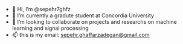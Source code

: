 - 👋 Hi, I’m @sepehr7ghfz
- 🌱 I’m currently a gradute student at Concordia University 
- 💞️ I’m looking to collaborate on projects and researchs on machine learning and signal processing
- 📫 this is my email: sepehr.ghaffarzadegan@gmail.com

<!---
sepehr7ghfz/sepehr7ghfz is a ✨ special ✨ repository because its `README.md` (this file) appears on your GitHub profile.
You can click the Preview link to take a look at your changes.
--->

